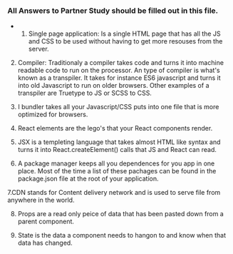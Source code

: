 ### All Answers to Partner Study should be filled out in this file.
 * 1. Single page application: Is a single HTML page that has all the JS and CSS to be used without having to get more resouses from the server.

2. Compiler: Traditionaly a compiler takes code and turns it into machine readable code to run on the processor. An type of compiler is what's known as a transpiler. It takes for instance ES6 javascript and turns it into old Javascript to run on older browsers. Other examples of a transpiler are Truetype to JS or SCSS to CSS. 

3. I bundler takes all your Javascript/CSS puts into one file that is more optimized for browsers.

4. React elements are the lego's that your React components render.

5. JSX is a templeting language that takes almost HTML like syntax and turns it into React.createElement() calls that JS and React can read.

6. A package manager keeps all you dependences for you app in one place. Most of the time a list of these pachages can be found in the package.json file at the root of your application.

7.CDN stands for Content delivery network and is used to serve file from anywhere in the world.

8. Props are a read only peice of data that has been pasted down from a parent component.

9. State is the data a component needs to hangon to and know when that data has changed.   